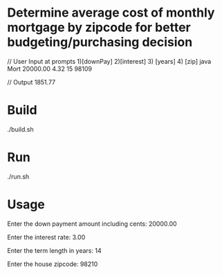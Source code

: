 
# Determine average cost of monthly mortgage by zipcode for better budgeting/purchasing decision

// User Input at prompts
1)[downPay] 
2)[interest] 
3) [years] 
4) [zip]
java Mort 20000.00 4.32 15 98109

// Output
1851.77

# Build 
./build.sh

# Run
./run.sh

# Usage
Enter the down payment amount including cents: 
20000.00

Enter the interest rate: 
3.00

Enter the term length in years: 
14

Enter the house zipcode: 
98210

